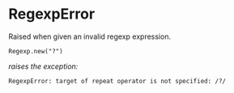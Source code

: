 # RegexpError

Raised when given an invalid regexp expression.

    Regexp.new("?")

*raises the exception:*

    RegexpError: target of repeat operator is not specified: /?/
